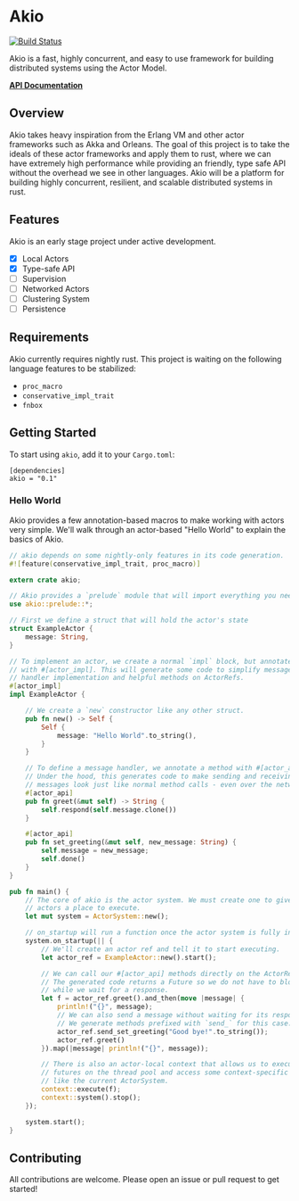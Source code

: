 # Akio

[![Build Status](https://travis-ci.org/kphelps/akio.svg?branch=master)](https://travis-ci.org/kphelps/akio)

Akio is a fast, highly concurrent, and easy to use framework for building
distributed systems using the Actor Model.

**[API Documentation](https://kphelps.github.io/akio/akio/index.html)**

## Overview

Akio takes heavy inspiration from the Erlang VM and other actor frameworks
such as Akka and Orleans. The goal of this project is to take the ideals
of these actor frameworks and apply them to rust, where we can have
extremely high performance while providing an friendly, type safe API
without the overhead we see in other languages. Akio will be a platform 
for building highly concurrent, resilient, and scalable distributed systems 
in rust.

## Features

Akio is an early stage project under active development.

* [x] Local Actors
* [x] Type-safe API
* [ ] Supervision
* [ ] Networked Actors
* [ ] Clustering System
* [ ] Persistence

## Requirements

Akio currently requires nightly rust. This project is waiting on the following 
language features to be stabilized:

* `proc_macro`
* `conservative_impl_trait`
* `fnbox`

## Getting Started

To start using `akio`, add it to your `Cargo.toml`:

```
[dependencies]
akio = "0.1"
```

### Hello World

Akio provides a few annotation-based macros to make working with actors very
simple. We'll walk through an actor-based "Hello World" to explain the basics
of Akio.

```rust
// akio depends on some nightly-only features in its code generation.
#![feature(conservative_impl_trait, proc_macro)]

extern crate akio;

// Akio provides a `prelude` module that will import everything you need.
use akio::prelude::*;

// First we define a struct that will hold the actor's state
struct ExampleActor {
    message: String,
}

// To implement an actor, we create a normal `impl` block, but annotate it
// with #[actor_impl]. This will generate some code to simplify message
// handler implementation and helpful methods on ActorRefs.
#[actor_impl]
impl ExampleActor {

    // We create a `new` constructor like any other struct.
    pub fn new() -> Self {
        Self {
            message: "Hello World".to_string(),
        }
    }

    // To define a message handler, we annotate a method with #[actor_api].
    // Under the hood, this generates code to make sending and receiving
    // messages look just like normal method calls - even over the network.
    #[actor_api]
    pub fn greet(&mut self) -> String {
        self.respond(self.message.clone())
    }

    #[actor_api]
    pub fn set_greeting(&mut self, new_message: String) {
        self.message = new_message;
        self.done()
    }
}

pub fn main() {
    // The core of akio is the actor system. We must create one to give our
    // actors a place to execute.
    let mut system = ActorSystem::new();

    // on_startup will run a function once the actor system is fully initialized.
    system.on_startup(|| {
        // We'll create an actor ref and tell it to start executing.
        let actor_ref = ExampleActor::new().start();

        // We can call our #[actor_api] methods directly on the ActorRef.
        // The generated code returns a Future so we do not have to block
        // while we wait for a response.
        let f = actor_ref.greet().and_then(move |message| {
            println!("{}", message);
            // We can also send a message without waiting for its response.
            // We generate methods prefixed with `send_` for this case.
            actor_ref.send_set_greeting("Good bye!".to_string());
            actor_ref.greet()
        }).map(|message| println!("{}", message));

        // There is also an actor-local context that allows us to execute
        // futures on the thread pool and access some context-specific data
        // like the current ActorSystem.
        context::execute(f);
        context::system().stop();
    });

    system.start();
}
```

## Contributing

All contributions are welcome. Please open an issue or pull request to get started!
